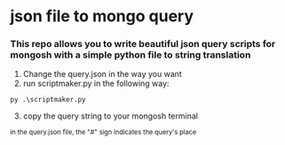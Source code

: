 # json file to mongo query

### This repo allows you to write beautiful json query scripts for mongosh with a simple python file to string translation

1. Change the query.json in the way you want
2. run scriptmaker.py in the following way:

```
py .\scriptmaker.py
```

3. copy the query string to your mongosh terminal

<sub>in the query.json file, the "#" sign indicates the query's place</sub>
